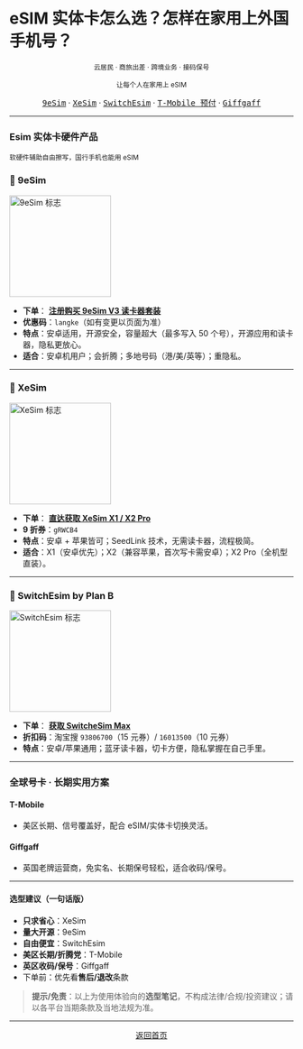 # eSIM 实体卡怎么选？怎样在家用上外国手机号？

<p align="center"><small>云居民 · 商旅出差 · 跨境业务 · 接码保号</small></p>
<p align="center"><small>让每个人在家用上 eSIM</small></p>

<!-- 顶部跳转（锚点） -->
<p align="center">
  <a href="#9esim"><kbd>9eSim</kbd></a> ·
  <a href="#xesim"><kbd>XeSim</kbd></a> ·
  <a href="#switchesim"><kbd>SwitchEsim</kbd></a> ·
  <a href="#t-mobile"><kbd>T-Mobile 预付</kbd></a> ·
  <a href="#giffgaff"><kbd>Giffgaff</kbd></a>
</p>

---

### Esim 实体卡硬件产品
<small>软硬件辅助自由擦写，国行手机也能用 eSIM</small>

<!-- 9eSim -->
<a id="9esim"></a>
### 📲 9eSim
<p>
  <picture>
    <source srcset="https://cdn.jsdelivr.net/gh/chilrr/cheerup@main/.github/resources/images/brands/99esim.webp" type="image/webp">
    <img src="https://cdn.jsdelivr.net/gh/chilrr/cheerup@main/.github/resources/images/brands/99esim.png"
         width="180" align="left" loading="lazy" alt="9eSim 标志">
  </picture>
</p>
<br clear="left">

- **下单**： [**注册购买 9eSim V3 读卡器套装**](https://www.9esim.com/?coupon=langke)
- **优惠码**：`langke`（如有变更以页面为准）
- **特点**：安卓适用，开源安全，容量超大（最多写入 50 个号），开源应用和读卡器，隐私更放心。
- **适合**：安卓机用户；会折腾；多地号码（港/美/英等）；重隐私。

---

<!-- XeSim -->
<a id="xesim"></a>
### 📲 XeSim
<p>
  <picture>
    <source srcset="https://cdn.jsdelivr.net/gh/chilrr/cheerup@main/.github/resources/images/brands/xxesim.webp" type="image/webp">
    <img src="https://cdn.jsdelivr.net/gh/chilrr/cheerup@main/.github/resources/images/brands/xxesim.png"
         width="180" align="left" loading="lazy" alt="XeSim 标志">
  </picture>
</p>
<br clear="left">

- **下单**： [**直达获取 XeSim X1 / X2 Pro**](https://xesim.cc/?DIST=RU5DHA%3D%3D)
- **9 折券**：`gRWCB4`
- **特点**：安卓 + 苹果皆可；SeedLink 技术，无需读卡器，流程极简。
- **适合**：X1（安卓优先）；X2（兼容苹果，首次写卡需安卓）；X2 Pro（全机型直装）。

---

<!-- SwitchEsim -->
<a id="switchesim"></a>
### 📲 SwitchEsim by Plan B
<p>
  <picture>
    <source srcset="https://cdn.jsdelivr.net/gh/chilrr/cheerup@main/.github/resources/images/brands/sesim.webp" type="image/webp">
    <img src="https://cdn.jsdelivr.net/gh/chilrr/cheerup@main/.github/resources/images/brands/sesim.png"
         width="180" align="left" loading="lazy" alt="SwitchEsim 标志">
  </picture>
</p>
<br clear="left">

- **下单**： [**获取 SwitcheSim Max**](https://s.m.taobao.com/h5?q=93806700)
- **折扣码**：淘宝搜 `93806700`（15 元券）/ `16013500`（10 元券）
- **特点**：安卓/苹果通用；蓝牙读卡器，切卡方便，隐私掌握在自己手里。

---

### 全球号卡 · 长期实用方案

<a id="t-mobile"></a>
#### T-Mobile
- 美区长期、信号覆盖好，配合 eSIM/实体卡切换灵活。

<a id="giffgaff"></a>
#### Giffgaff
- 英国老牌运营商，免实名、长期保号轻松，适合收码/保号。

---

#### 选型建议（一句话版）
- **只求省心**：XeSim  
- **量大开源**：9eSim  
- **自由便宜**：SwitchEsim  
- **美区长期/折腾党**：T-Mobile  
- **英区收码/保号**：Giffgaff  
- 下单前：优先看**售后/退改**条款

> **提示/免责**：以上为使用体验向的**选型笔记**，不构成法律/合规/投资建议；请以各平台当期条款及当地法规为准。

---

<p align="center">
  <a href="../README.md"><kbd>返回首页</kbd></a>
</p>
